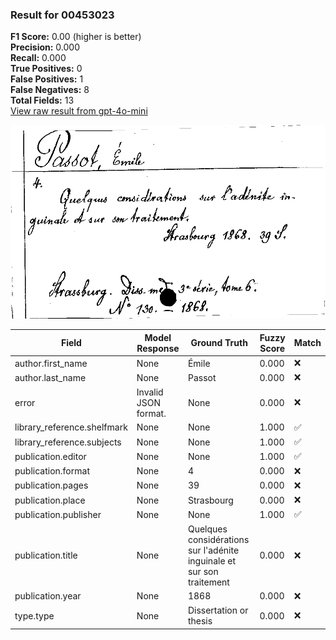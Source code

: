 ### Result for 00453023
**F1 Score:** 0.00 (higher is better)<br>**Precision:** 0.000<br>**Recall:** 0.000<br>**True Positives:** 0<br>**False Positives:** 1<br>**False Negatives:** 8<br>**Total Fields:** 13<br>[View raw result from gpt-4o-mini](https://github.com/RISE-UNIBAS/humanities_data_benchmark/blob/main/results/2025-10-03/T0164/request_T0164_00453023.json)

<img src="https://github.com/RISE-UNIBAS/humanities_data_benchmark/blob/main/benchmarks/zettelkatalog/images/00453023.jpg?raw=true" alt="00453023" width="600px">

| Field | Model Response | Ground Truth | Fuzzy Score | Match |
|-------|----------------|--------------|-------------|-------|
| author.first_name | None | Émile | 0.000 | ❌ |
| author.last_name | None | Passot | 0.000 | ❌ |
| error | Invalid JSON format. | None | 0.000 | ❌ |
| library_reference.shelfmark | None | None | 1.000 | ✅ |
| library_reference.subjects | None | None | 1.000 | ✅ |
| publication.editor | None | None | 1.000 | ✅ |
| publication.format | None | 4 | 0.000 | ❌ |
| publication.pages | None | 39 | 0.000 | ❌ |
| publication.place | None | Strasbourg | 0.000 | ❌ |
| publication.publisher | None | None | 1.000 | ✅ |
| publication.title | None | Quelques considérations sur l'adénite inguinale et sur son traitement | 0.000 | ❌ |
| publication.year | None | 1868 | 0.000 | ❌ |
| type.type | None | Dissertation or thesis | 0.000 | ❌ |
